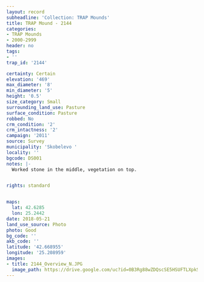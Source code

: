 ```yaml
---
layout: record
subheadline: 'Collection: TRAP Mounds'
title: TRAP Mound - 2144
categories:
- TRAP Mounds
- 2000-2999
header: no
tags:
- ''
trap_id: '2144'

certainty: Certain
elevation: '469'
max_diameter: '8'
min_diameter: '5'
height: '0.5'
size_category: Small
surrounding_land_use: Pasture
surface_condition: Pasture
robbed: No
crm_condition: '2'
crm_intactness: '2'
campaign: '2011'
source: Survey
municipality: 'Skobelevo '
locality: ''
bgcode: DS001
notes: |-
  Worked stone in the middle, vegetation on top.


rights: standard


maps:
  lat: 42.6285
  lon: 25.2442
date: 2018-05-21
land_use_source: Photo
photo: Good
bg_code: ''
akb_code: ''
latitude: '42.668955'
longitude: '25.208959'
images:
- title: 2144_Overview_N.JPG
  image_path: https://drive.google.com/uc?id=0B3Rg88wZDQscSE5HSUFTLXpkS1k
---
```

